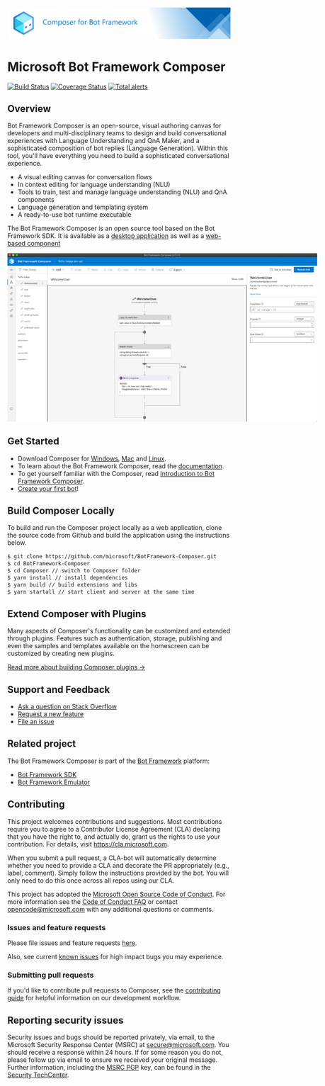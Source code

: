 # ![Microsoft Bot Framework Composer](./docs/media/gh-banner.png)

# Microsoft Bot Framework Composer

[![Build Status](https://github.com/microsoft/BotFramework-Composer/workflows/Composer%20CI/badge.svg?branch=master)](https://github.com/microsoft/BotFramework-Composer/actions?query=branch%3Amaster)
[![Coverage Status](https://coveralls.io/repos/github/microsoft/BotFramework-Composer/badge.svg?branch=master)](https://coveralls.io/github/microsoft/BotFramework-Composer?branch=master)
[![Total alerts](https://img.shields.io/lgtm/alerts/g/microsoft/BotFramework-Composer.svg?logo=lgtm&logoWidth=18)](https://lgtm.com/projects/g/microsoft/BotFramework-Composer/alerts/)

## Overview

Bot Framework Composer is an open-source, visual authoring canvas for developers and multi-disciplinary teams to design and build conversational experiences with Language Understanding and QnA Maker, and a sophisticated composition of bot replies (Language Generation). Within this tool, you'll have everything you need to build a sophisticated conversational experience.

- A visual editing canvas for conversation flows
- In context editing for language understanding (NLU)
- Tools to train, test and manage language understanding (NLU) and QnA components
- Language generation and templating system
- A ready-to-use bot runtime executable

The Bot Framework Composer is an open source tool based on the Bot Framework SDK. It is available as a [desktop application](#get-started) as well as a [web-based component](#build-composer-locally)

<p align="center">
    <img alt="Bot Framework Composer Home Page" src="./docs/Assets/Screenshot-Composer-overview.png" style="max-width:700px;" />
</p>

## Get Started

- Download Composer for [Windows][201], [Mac][203] and [Linux][202].
- To learn about the Bot Framework Composer, read the [documentation][5].
- To get yourself familiar with the Composer, read [Introduction to Bot Framework Composer][1].
- [Create your first bot][3]!


## Build Composer Locally

To build and run the Composer project locally as a web application, clone the source code from Github and build the application using the instructions below.

```
$ git clone https://github.com/microsoft/BotFramework-Composer.git
$ cd BotFramework-Composer
$ cd Composer // switch to Composer folder
$ yarn install // install dependencies
$ yarn build // build extensions and libs
$ yarn startall // start client and server at the same time
```

## Extend Composer with Plugins

Many aspects of Composer's functionality can be customized and extended through plugins. Features such as authentication, storage, publishing and even the samples and templates available on the homescreen can be customized by creating new plugins.

[Read more about building Composer plugins &rarr;](Composer/plugins/README.md)


## Support and Feedback

- [Ask a question on Stack Overflow][10]
- [Request a new feature][11]
- [File an issue][12]

## Related project

The Bot Framework Composer is part of the [Bot Framework][20] platform:

- [Bot Framework SDK][21]
- [Bot Framework Emulator][22]

## Contributing

This project welcomes contributions and suggestions. Most contributions require you to agree to a
Contributor License Agreement (CLA) declaring that you have the right to, and actually do, grant us
the rights to use your contribution. For details, visit https://cla.microsoft.com.

When you submit a pull request, a CLA-bot will automatically determine whether you need to provide
a CLA and decorate the PR appropriately (e.g., label, comment). Simply follow the instructions
provided by the bot. You will only need to do this once across all repos using our CLA.

This project has adopted the [Microsoft Open Source Code of Conduct][100].
For more information see the [Code of Conduct FAQ][101] or
contact [opencode@microsoft.com](mailto:opencode@microsoft.com) with any additional questions or comments.

### Issues and feature requests

Please file issues and feature requests [here](https://github.com/microsoft/BotFramework-Composer/issues/issues).

Also, see current [known issues](https://github.com/microsoft/BotFramework-Composer/labels/known%20issue) for high impact bugs you may experience.

### Submitting pull requests

If you'd like to contribute pull requests to Composer, see the [contributing guide](./CONTRIBUTING.md) for helpful information on our development workflow.

## Reporting security issues

Security issues and bugs should be reported privately, via email, to the Microsoft Security
Response Center (MSRC) at [secure@microsoft.com](mailto:secure@microsoft.com). You should
receive a response within 24 hours. If for some reason you do not, please follow up via
email to ensure we received your original message. Further information, including the
[MSRC PGP][102] key, can be found in
the [Security TechCenter][103].

[1]: https://aka.ms/bf-composer-docs-introduction
[2]: https://aka.ms/bf-composer-docs-setup-yarn
[3]: https://aka.ms/bf-composer-docs-create-first-bot
[4]: https://aka.ms/BF-Composer-Docs
[5]: https://aka.ms/bf-composer-docs-welcome-page
[10]: https://stackoverflow.com/questions/tagged/botframework?tab=Newest
[11]: https://github.com/microsoft/BotFramework-Composer/issues/new?assignees=&labels=Type%3A+suggestion%2C+Needs-triage&template=bot-framework-composer-feature-request.md&title=
[12]: https://github.com/microsoft/BotFramework-Composer/issues/new?assignees=&labels=Needs-triage%2C+Type%3A+bug&template=bot-framework-composer-bug.md&title=
[20]: https://github.com/microsoft/botframework#microsoft-bot-framework
[21]: https://github.com/microsoft/botframework-sdk#bot-framework-sdk
[22]: https://github.com/Microsoft/BotFramework-Emulator#readme
[100]: https://opensource.microsoft.com/codeofconduct/
[101]: https://opensource.microsoft.com/codeofconduct/faq/
[102]: https://technet.microsoft.com/en-us/security/dn606155
[103]: https://technet.microsoft.com/en-us/security/default
[201]: https://aka.ms/bf-composer-download-win
[202]: https://aka.ms/bf-composer-download-linux
[203]: https://aka.ms/bf-composer-download-mac
